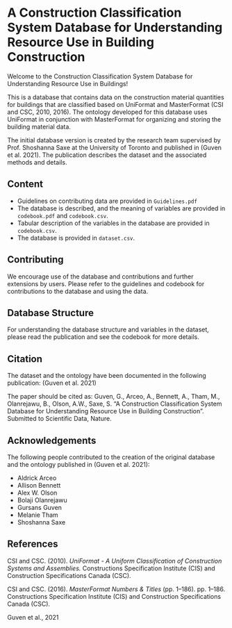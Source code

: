 # A Construction Classification System Database for Understanding Resource Use in Building Construction

Welcome to the Construction Classification System Database for Understanding Resource Use in Buildings!

This is a database that contains data on the construction material quantities for buildings that are classified based on UniFormat and MasterFormat (CSI and CSC, 2010, 2016). The ontology developed for this database uses UniFormat in conjunction with MasterFormat for organizing and storing the building material data.

The initial database version is created by the research team supervised by Prof. Shoshanna Saxe at the University of Toronto and published in (Guven et al. 2021). The publication describes the dataset and the associated methods and details.

## Content

- Guidelines on contributing data are provided in `Guidelines.pdf`
- The database is described, and the meaning of variables are provided in `codebook.pdf` and `codebook.csv`.
- Tabular description of the variables in the database are provided in `codebook.csv`.
- The database is provided in `dataset.csv`.

## Contributing

We encourage use of the database and contributions and further extensions by users. Please refer to the guidelines and codebook for contributions to the database and using the data.

## Database Structure

For understanding the database structure and variables in the dataset, please read the publication and see the codebook for more details.

## Citation

The dataset and the ontology have been documented in the following publication: (Guven et al. 2021)

The paper should be cited as: Guven, G., Arceo, A., Bennett, A., Tham, M., Olanrejawu, B.,  Olson, A.W., Saxe, S. “A Construction Classification System Database for Understanding Resource Use in Building Construction”. Submitted to Scientific Data, Nature.

## Acknowledgements 

The following people contributed to the creation of the original database and the ontology published in (Guven et al. 2021):

- Aldrick Arceo
- Allison Bennett
- Alex W. Olson
- Bolaji Olanrejawu
- Gursans Guven
- Melanie Tham
- Shoshanna Saxe

## References

CSI and CSC. (2010). *UniFormat - A Uniform Classification of Construction Systems and Assemblies.* Constructions Specification Institute (CIS) and Construction Specifications Canada (CSC).

CSI and CSC. (2016). *MasterFormat Numbers & Titles* (pp. 1–186). pp. 1–186. Constructions Specification Institute (CIS) and Construction Specifications Canada (CSC).

Guven et al., 2021
